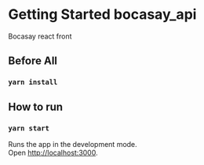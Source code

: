 # Getting Started bocasay_api
Bocasay react front

## Before All
### `yarn install`

## How to run
### `yarn start`

Runs the app in the development mode.\
Open [http://localhost:3000](http://localhost:3000).
